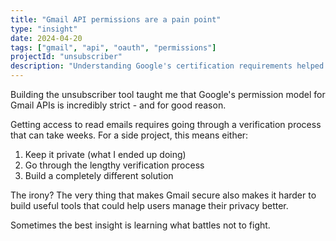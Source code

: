 ```yaml
---
title: "Gmail API permissions are a pain point"
type: "insight"
date: 2024-04-20
tags: ["gmail", "api", "oauth", "permissions"]
projectId: "unsubscriber"
description: "Understanding Google's certification requirements helped me realize why building email tools is harder than expected."
---
```


Building the unsubscriber tool taught me that Google's permission model for Gmail APIs is incredibly strict - and for good reason.

Getting access to read emails requires going through a verification process that can take weeks. For a side project, this means either:

1. Keep it private (what I ended up doing)
2. Go through the lengthy verification process
3. Build a completely different solution

The irony? The very thing that makes Gmail secure also makes it harder to build useful tools that could help users manage their privacy better.

Sometimes the best insight is learning what battles not to fight. 